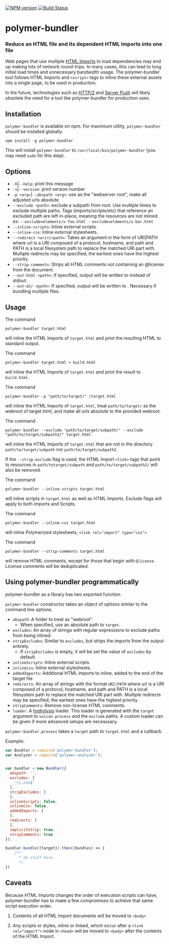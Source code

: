 [![NPM version](http://img.shields.io/npm/v/polymer-bundler.svg)](https://npmjs.org/package/polymer-bundler)
[![Build Status](http://img.shields.io/travis/Polymer/polymer-bundler.svg)](https://travis-ci.org/Polymer/polymer-bundler)

# polymer-bundler

### Reduce an HTML file and its dependent HTML Imports into one file


Web pages that use multiple [HTML Imports](http://www.html5rocks.com/en/tutorials/webcomponents/imports/) to load dependencies may end up making lots of network round-trips. In many cases, this can lead to long initial load times and unnecessary bandwidth usage. The polymer-bundler tool follows HTML Imports and `<script>` tags to inline these external assets into a single page, to be used in production.

In the future, technologies such as [HTTP/2](http://en.wikipedia.org/wiki/HTTP/2) and [Server Push](https://http2.github.io/faq/#whats-the-benefit-of-server-push) will likely obsolete the need for a tool like polymer-bundler for production uses.

## Installation

`polymer-bundler` is available on npm. For maximium utility, `polymer-bundler` should be installed globally.

    npm install -g polymer-bundler

This will install `polymer-bundler` to `/usr/local/bin/polymer-bundler` (you may need `sudo`
for this step).

## Options
- `-h`|`--help`: print this message
- `-v`|`--version`: print version number
- `-p <arg>`|`--abspath <arg>`: use <arg> as the "webserver root", make all adjusted urls absolute
- `--exclude <path>`: exclude a subpath from root. Use multiple times to exclude multiple paths. Tags (imports/scripts/etc) that reference an excluded path are left in-place, meaning the resources are not inlined. ex: `--exclude=elements/x-foo.html --exclude=elements/x-bar.html`
- `--inline-scripts`: Inline external scripts.
- `--inline-css`: Inline external stylesheets.
- `--redirect <uri>|<path>`: Takes an argument in the form of URI|PATH where url is a URI composed of a protocol, hostname, and path and PATH is a local filesystem path to replace the matched URI part with. Multiple redirects may be specified; the earliest ones have the highest priority.
- `--strip-comments`: Strips all HTML comments not containing an @license from the document.
- `--out-html <path>`: If specified, output will be written to <path> instead of stdout.
- `--out-dir <path>`: If specified, output will be written to <path>. Necessary if bundling multiple files.

## Usage
The command

    polymer-bundler target.html

will inline the HTML Imports of `target.html` and print the resulting HTML to
standard output.

The command

    polymer-bundler target.html > build.html

will inline the HTML Imports of `target.html` and print the result to
`build.html`.

The command

    polymer-bundler -p "path/to/target/" /target.html

will inline the HTML Imports of `target.html`, treat `path/to/target/` as the
webroot of target.html, and make all urls absolute to the provided webroot.

The command

    polymer-bundler --exclude "path/to/target/subpath/" --exclude "path/to/target/subpath2/" target.html

will inline the HTML Imports of `target.html` that are not in the directory
`path/to/target/subpath` nor `path/to/target/subpath2`.

If the `--strip-exclude` flag is used, the HTML Import `<link>` tags that
point to resources in `path/totarget/subpath` and `path/to/target/subpath2/`
will also be removed.

The command

    polymer-bundler --inline-scripts target.html

will inline scripts in `target.html` as well as HTML Imports. Exclude flags will apply to both Imports and Scripts.

The command

    polymer-bundler --inline-css target.html

will inline Polymerized stylesheets, `<link rel="import" type="css">`

The command

    polymer-bundler --strip-comments target.html

will remove HTML comments, except for those that begin with `@license`.
License comments will be deduplicated.

## Using polymer-bundler programmatically

polymer-bundler as a library has two exported function.

`polymer-bundler` constructor takes an object of options similar to the command line
options.
- `abspath`: A folder to treat as "webroot".
  - When specified, use an absolute path to `target`.
- `excludes`: An array of strings with regular expressions to exclude paths from being inlined.
- `stripExcludes`: Similar to `excludes`, but strips the imports from the output entirely.
    - If `stripExcludes` is empty, it will be set the value of `excludes` by default.
- `inlineScripts`: Inline external scripts.
- `inlineCss`: Inline external stylesheets.
- `addedImports`: Additional HTML imports to inline, added to the end of the
    target file
- `redirects`: An array of strings with the format `URI|PATH` where url is a URI composed of a protocol, hostname, and path and PATH is a local filesystem path to replace the matched URI part with. Multiple redirects may be specified; the earliest ones have the highest priority.
- `stripComments`: Remove non-license HTML comments.
- `loader`: A [hydrolysis](https://www.npmjs.com/package/hydrolysis) loader.
    This loader is generated with the `target` argument to `vulcan.process` and
    the `exclude` paths. A custom loader can be given if more advanced setups
    are necesssary.

`polymer-bundler.process` takes a `target` path to `target.html` and a callback.

Example:
```js
var Bundler = require('polymer-bundler');
var Analyzer = require('polymer-analyzer');


var bundler = new Bundler({
  abspath: '',
  excludes: [
    '\\.css$'
  ],
  stripExcludes: [
  ],
  inlineScripts: false,
  inlineCss: false,
  addedImports: [
  ],
  redirects: [
  ],
  implicitStrip: true,
  stripComments: true
});

bundler.bundle([target]).then((bundles) => {
    /**
      * do stuff here
      */
})
```

## Caveats

Because HTML Imports changes the order of execution scripts can have, polymer-bundler
has to make a few compromises to achieve that same script execution order.

1. Contents of all HTML Import documents will be moved to `<body>`

1. Any scripts or styles, inline or linked, which occur after a `<link rel="import">` node in `<head>` will be moved to `<body>` after the contents of the HTML Import.
